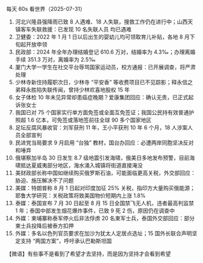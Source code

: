 每天 60s 看世界（2025-07-31）

1. 河北兴隆县强降雨已致 8 人遇难、18 人失联，搜救工作仍在进行中；山西天镇客车失联救援：已发现 10 名失联人员 均已遇难
2. 卫健委：2022 年 1 月 1 日以后出生的婴幼儿均可领取育儿补贴，各地 8 月下旬起开放申领
3. 民政部：2024 年全年办理结婚登记 610.6 万对，结婚率为 4.3‰；办理离婚手续 351.3 万对，离婚率为 2.5‰
4. 厦门大学一学生在社交平台辱骂国家运动员，校方通报：已开展调查，将严肃处理
5. 少林寺新住持履职次日，少林寺 “平安香” 等收费项目已不见踪影；释永信之弟释永胜陷失联传闻，曾持少林欢喜地股权 15 年
6. 女子体检 10 年未见异常却患癌症晚期？爱康集团回应：确认无责，已正式起诉张女士
7. 我国已对 75 个国家实行单方面免签或全面互免签证；我国公民持有效普通护照超 1.6 亿本，可免签或落地签前往全球 90 多个国家地区
8. 足坛反腐风暴收官：刘军获刑 11 年，王小平获刑 10 年 6 个月，18 人涉案人员全部宣判
9. 民进党当局要求 9 月启用 “台独” 教材，国台办回应：必遭两岸同胞坚决反对和唾弃
10. 俄堪察加半岛 30 日发生 8.7 级地震引发海啸，俄美日多地发布预警，目前海啸抵达夏威夷部分地区，海水涌入城镇将街道直接淹没
11. 美财政部长称中国如继续购买俄罗斯石油，可能面临更高关税，外交部回应：胁迫、施压解决不了问题
12. 美媒：特朗普称 8 月 1 日起对印度加征 25% 关税，指印方大量购买俄能源；耶鲁大学研究：关税政策将致美国物价短期内上涨 1.8%
13. 泰媒：泰国宣布 7 月 30 日起至 8 月 15 日全国禁飞无人机，违者最高判监禁 1 年；泰国中部发生烟花爆炸事件，已致 9 死 2 伤，原因仍在调查中
14. 外媒：柬埔寨称泰军停火后非法俘虏 20 名柬军士兵，泰国外交部回应：部分柬士兵投降后被泰方扣押
15. 外媒：多名以色列官员要求在加沙为犹太人定居点选址；15 国外长联合声明坚定支持 “两国方案”，呼吁承认巴勒斯坦国

【微语】有些事不是看到了希望才去坚持，而是因为坚持才会看到希望